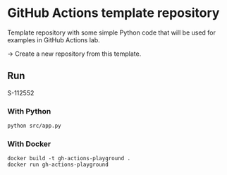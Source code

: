 # GitHub Actions template repository
Template repository with some simple Python code that will be used for examples in GitHub Actions lab.

&#8594; Create a new repository from this template.
## Run

S-112552
### With Python
```1
python src/app.py
```
### With Docker
```
docker build -t gh-actions-playground .
docker run gh-actions-playground
```

